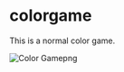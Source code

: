 # colorgame
This is a normal color game.

![Color Gamepng](https://github.com/Amit185544/colorgame/assets/116292854/39d3b264-fb17-493b-8502-40936c0f6cfc)

